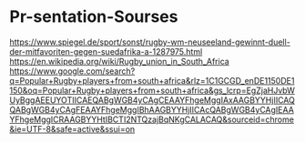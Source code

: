 # Pr-sentation-Sourses
https://www.spiegel.de/sport/sonst/rugby-wm-neuseeland-gewinnt-duell-der-mitfavoriten-gegen-suedafrika-a-1287975.html
https://en.wikipedia.org/wiki/Rugby_union_in_South_Africa
https://www.google.com/search?q=Popular+Rugby+players+from+south+africa&rlz=1C1GCGD_enDE1150DE1150&oq=Popular+Rugby+players+from+south+africa&gs_lcrp=EgZjaHJvbWUyBggAEEUYOTIICAEQABgWGB4yCAgCEAAYFhgeMggIAxAAGBYYHjIICAQQABgWGB4yCAgFEAAYFhgeMggIBhAAGBYYHjIICAcQABgWGB4yCAgIEAAYFhgeMggICRAAGBYYHtIBCTI2NTQzajBqNKgCALACAQ&sourceid=chrome&ie=UTF-8&safe=active&ssui=on
